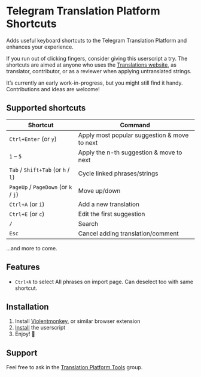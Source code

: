 # Telegram Translation Platform Shortcuts

Adds useful keyboard shortcuts to the Telegram Translation Platform and enhances your experience.

If you run out of clicking fingers, consider giving this userscript a try.
The shortcuts are aimed at anyone who uses the [Translations website](https://translations.telegram.org), as translator, contributor, or as a reviewer when applying untranslated strings.

It’s currently an early work-in-progress, but you might still find it handy. Contributions and ideas are welcome!

## Supported shortcuts

| Shortcut                              | Command
| ------------------------------------- | ---------------------------------------------------
| `Ctrl+Enter` (or `y`)                 | Apply most popular suggestion & move to next
| `1` – `5`                             | Apply the n-th suggestion & move to next
| `Tab` / `Shift+Tab` (or `h` / `l`)    | Cycle linked phrases/strings
| `PageUp` / `PageDown` (or `k` / `j`)  | Move up/down
| `Ctrl+A` (or `i`)                     | Add a new translation
| `Ctrl+E` (or `c`)                     | Edit the first suggestion
| `/`                                   | Search
| `Esc`                                 | Cancel adding translation/comment

…and more to come.

## Features
- `Ctrl+A` to select All phrases on import page. Can deselect too with same shortcut.


## Installation

1. Install [Violentmonkey](https://violentmonkey.github.io/get-it/), or similar browser extension
2. [Install](https://github.com/jurf/telegram-translation-shortcuts/raw/master/telegram-translation-shortcuts.user.js) the userscript
3. Enjoy! :slightly_smiling_face:

## Support

Feel free to ask in the [Translation Platform Tools](https://t.me/translationtools) group.
